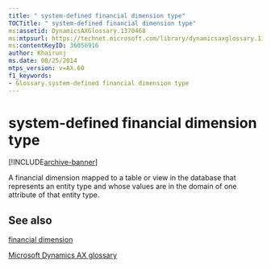 ```yaml
---
title: " system-defined financial dimension type"
TOCTitle: " system-defined financial dimension type"
ms:assetid: DynamicsAXGlossary.1370468
ms:mtpsurl: https://technet.microsoft.com/library/dynamicsaxglossary.1370468(v=AX.60)
ms:contentKeyID: 36056916
author: Khairunj
ms.date: 08/25/2014
mtps_version: v=AX.60
f1_keywords:
- Glossary.system-defined financial dimension type
---
```


# system-defined financial dimension type


[!INCLUDE[archive-banner](includes/archive-banner.md)]

A financial dimension mapped to a table or view in the database that represents an entity type and whose values are in the domain of one attribute of that entity type.

## See also

[financial dimension](financial-dimension.md)

[Microsoft Dynamics AX glossary](glossary/microsoft-dynamics-ax-glossary.md)

  


